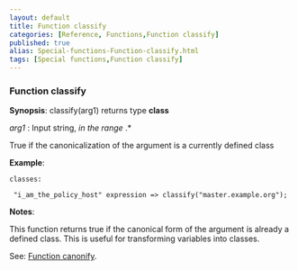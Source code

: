 ```yaml
---
layout: default
title: Function classify
categories: [Reference, Functions,Function classify]
published: true
alias: Special-functions-Function-classify.html
tags: [Special functions,Function classify]
---
```


### Function classify

**Synopsis**: classify(arg1) returns type **class**

  
 *arg1* : Input string, *in the range* .\*   

True if the canonicalization of the argument is a currently defined
class

**Example**:  
   

```cf3
classes:

 "i_am_the_policy_host" expression => classify("master.example.org");
```

**Notes**:  
   

This function returns true if the canonical form of the argument is
already a defined class. This is useful for transforming variables into
classes.

See: [Function canonify](#Function-canonify).
